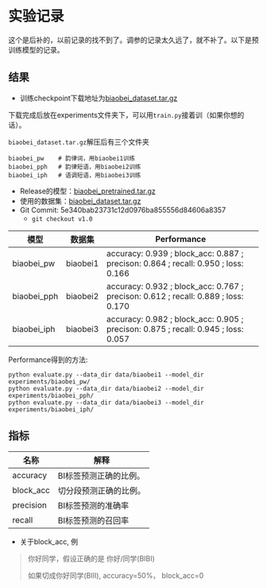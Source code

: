 # 实验记录

这个是后补的，以前记录的找不到了。调参的记录太久远了，就不补了。以下是预训练模型的记录。

## 结果

- 训练checkpoint下载地址为[biaobei_dataset.tar.gz](http://dvmvd-4602.kmlltpro.corp.kuaishou.com/prosody_prediction/biaobei_dataset.tar.gz)

下载完成后放在experiments文件夹下，可以用`train.py`接着训（如果你想的话）。

`biaobei_dataset.tar.gz`解压后有三个文件夹

```
biaobei_pw    # 韵律词，用biaobei1训练
biaobei_pph   # 韵律短语，用biaobei2训练
biaobei_iph   # 语调短语，用biaobei3训练
```

- Release的模型：[biaobei_pretrained.tar.gz](http://dvmvd-4602.kmlltpro.corp.kuaishou.com/prosody_prediction/biaobei_pretrained.tar.gz)
- 使用的数据集：[biaobei_dataset.tar.gz](http://dvmvd-4602.kmlltpro.corp.kuaishou.com/prosody_prediction/biaobei_dataset.tar.gz)
- Git Commit: 5e340bab23731c12d0976ba855556d84606a8357 
  - `git checkout v1.0`

| 模型       |   数据集   | Performance                                                  |
| ---------- | ---- | ------------------------------------------------------------ |
| biaobei_pw | biaobei1 | accuracy: 0.939 ; block_acc: 0.887 ; precison: 0.864 ; recall: 0.950 ; loss: 0.166 |
| biaobei_pph | biaobei2 | accuracy: 0.932 ; block_acc: 0.767 ; precison: 0.612 ; recall: 0.889 ; loss: 0.170 |
| biaobei_iph | biaobei3 | accuracy: 0.982 ; block_acc: 0.905 ; precison: 0.875 ; recall: 0.945 ; loss: 0.057 |

Performance得到的方法:

```shell
python evaluate.py --data_dir data/biaobei1 --model_dir experiments/biaobei_pw/
python evaluate.py --data_dir data/biaobei2 --model_dir experiments/biaobei_pph/
python evaluate.py --data_dir data/biaobei3 --model_dir experiments/biaobei_iph/
```

## 指标

| 名称      | 解释                   |
| --------- | ---------------------- |
| accuracy  | BI标签预测正确的比例。 |
| block_acc | 切分段预测正确的比例。 |
| precision | BI标签预测的准确率     |
| recall    | BI标签预测的召回率     |

- 关于block_acc, 例

> 你好同学，假设正确的是 你好/同学(BIBI)
>
> 如果切成你好同学(BIII), accuracy=50%， block_acc=0



